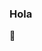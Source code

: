### Hola
👋

<!--
**danigs1/danigs1** is a ✨ _special_ ✨ repository because its `README.md` (this file) appears on your GitHub profile.

Here are some ideas to get you started:

- 🔭 I’m currently studying
- 🌱 I’m currently learning to cook
- 💬 Ask me about soccer
- 😄 
- ⚡ Fun fact: ...
-->
